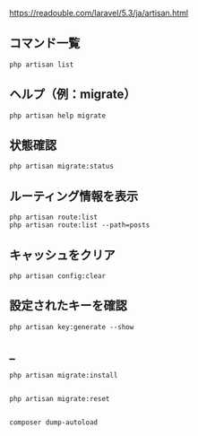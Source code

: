 https://readouble.com/laravel/5.3/ja/artisan.html  

## コマンド一覧
```
php artisan list
```

## ヘルプ（例：migrate）
```
php artisan help migrate
```

## 状態確認
```
php artisan migrate:status
```

## ルーティング情報を表示
```
php artisan route:list
php artisan route:list --path=posts
```

## キャッシュをクリア
```
php artisan config:clear
```


## 設定されたキーを確認
```
php artisan key:generate --show
```


## _
```
php artisan migrate:install


php artisan migrate:reset


composer dump-autoload
```


